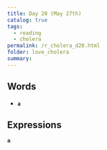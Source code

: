 ```yaml
---
title: Day 20 (May 27th)
catalog: true
tags: 
  - reading
  - cholera
permalink: /r_cholera_d20.html
folder: love_cholera
summary: 
---
```


## Words

-   <b data-toggle="tooltip" data-original-title="{{site.data.glossary.a}}">`a`</b>


## Expressions

<b data-toggle="tooltip" data-original-title="{{site.data.answers.15_a}}">`a`</b>